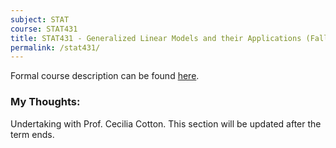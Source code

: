 ```yaml
---
subject: STAT
course: STAT431
title: STAT431 - Generalized Linear Models and their Applications (Fall 2020)
permalink: /stat431/
---
```


Formal course description can be found  [here](https://ugradcalendar.uwaterloo.ca/courses/STAT/431).

### My Thoughts:

Undertaking with Prof. Cecilia Cotton. This section will be updated after the term ends. 

